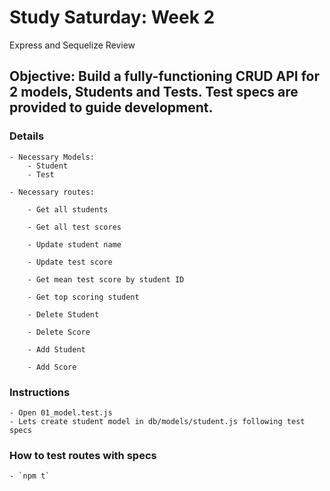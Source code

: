 # Study Saturday: Week 2
Express and Sequelize Review

## Objective: Build a fully-functioning CRUD API for 2 models, Students and Tests. Test specs are provided to guide development.

### Details

	- Necessary Models:
		- Student
		- Test

	- Necessary routes:

		- Get all students

		- Get all test scores

		- Update student name

		- Update test score

		- Get mean test score by student ID

		- Get top scoring student

		- Delete Student

		- Delete Score

		- Add Student

		- Add Score

### Instructions

	- Open 01_model.test.js
	- Lets create student model in db/models/student.js following test specs

### How to test routes with specs
	- `npm t`
